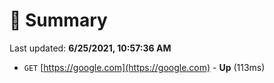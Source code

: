 # 📖 Summary
Last updated: **6/25/2021, 10:57:36 AM**

- `GET` [https://google.com](https://google.com) - **Up** (113ms)
